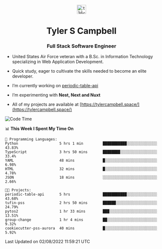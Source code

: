<p align="center">
<a href="https://www.linkedin.com/in/t36campbell" target="blank"><img align="center" src="https://ik.imagekit.io/t36campbell/Portfolio/linkedin.png.original_m8bbGgPh6.png" alt="t36campbell" height="30" width="30" /></a>
</p>
<h1 align="center">Tyler S Campbell</h1>
<h3 align="center">Full Stack Software Engineer</h3>

* United States Air Force veteran with a B.Sc. in Information Technology specializing in Web Application Development. 

* Quick study, eager to cultivate the skills needed to become an elite developer.

* I’m currently working on [periodic-table-api](https://github.com/t36campbell/periodic-table-api)

* I’m experimenting with **Nest, Next and Nuxt**

* All of my projects are available at [https://tylercampbell.space/](https://tylercampbell.space/)

<!--START_SECTION:waka-->
![Code Time](http://img.shields.io/badge/Code%20Time-1%2C719%20hrs%2057%20mins-blue)

📊 **This Week I Spent My Time On** 

```text
💬 Programming Languages: 
Python                   5 hrs 1 min         ███████████░░░░░░░░░░░░░░   43.83% 
TypeScript               3 hrs 50 mins       ████████░░░░░░░░░░░░░░░░░   33.4% 
YAML                     48 mins             █░░░░░░░░░░░░░░░░░░░░░░░░   6.98% 
HTML                     32 mins             █░░░░░░░░░░░░░░░░░░░░░░░░   4.78% 
JSON                     18 mins             ░░░░░░░░░░░░░░░░░░░░░░░░░   2.66%

🐱‍💻 Projects: 
periodic-table-api       5 hrs               ███████████░░░░░░░░░░░░░░   43.68% 
tufin-pss                2 hrs 50 mins       ██████░░░░░░░░░░░░░░░░░░░   24.79% 
pytos2                   1 hr 33 mins        ███░░░░░░░░░░░░░░░░░░░░░░   13.51% 
group-change             1 hr 4 mins         ██░░░░░░░░░░░░░░░░░░░░░░░   9.32% 
cookiecutter-pss-aurora  40 mins             █░░░░░░░░░░░░░░░░░░░░░░░░   5.92%

```


 Last Updated on 02/08/2022 11:59:21 UTC
<!--END_SECTION:waka-->
